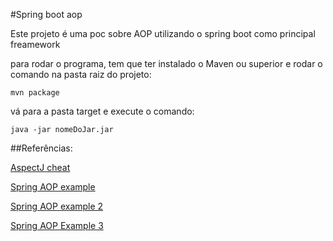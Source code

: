 #Spring boot aop

Este projeto é uma poc sobre AOP utilizando o spring boot como principal freamework





para rodar o programa, tem que ter instalado o Maven ou superior e rodar o comando na pasta raiz do projeto:

` mvn package `

vá para a pasta target e execute o comando:

`java -jar nomeDoJar.jar`

##Referências:

[AspectJ cheat](http://blog.espenberntsen.net/2010/03/20/aspectj-cheat-sheet/)

[Spring AOP example](http://www.byteslounge.com/tutorials/spring-aop-example) 

[Spring AOP example 2](http://www.journaldev.com/2583/spring-aop-example-tutorial-aspect-advice-pointcut-joinpoint-annotations-xml-configuration)

[Spring AOP Example 3](http://stackoverflow.com/questions/2501955/spring-aop-afterthrowing-vs-around-advice)
